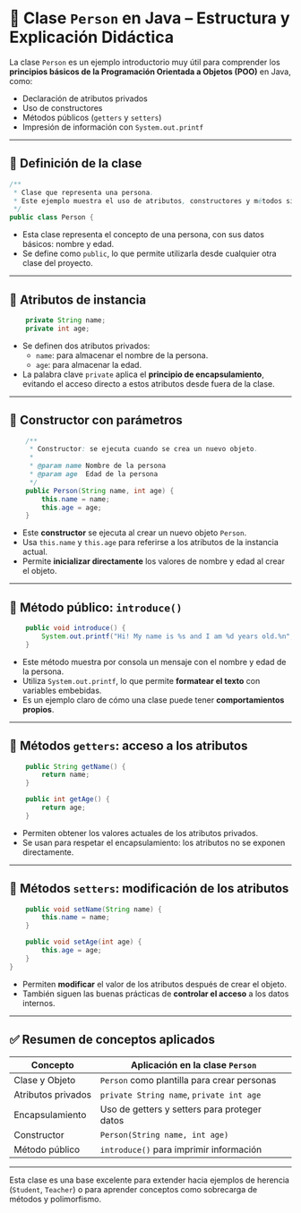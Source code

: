 # 👤 Clase `Person` en Java – Estructura y Explicación Didáctica

La clase `Person` es un ejemplo introductorio muy útil para comprender los **principios básicos de la Programación Orientada a Objetos (POO)** en Java, como:

- Declaración de atributos privados
- Uso de constructores
- Métodos públicos (`getters` y `setters`)
- Impresión de información con `System.out.printf`

---

## 🔹 Definición de la clase

```java
/**
 * Clase que representa una persona.
 * Este ejemplo muestra el uso de atributos, constructores y métodos simples.
 */
public class Person {
```

- Esta clase representa el concepto de una persona, con sus datos básicos: nombre y edad.
- Se define como `public`, lo que permite utilizarla desde cualquier otra clase del proyecto.

---

## 🔸 Atributos de instancia

```java
    private String name;
    private int age;
```

- Se definen dos atributos privados:
  - `name`: para almacenar el nombre de la persona.
  - `age`: para almacenar la edad.
- La palabra clave `private` aplica el **principio de encapsulamiento**, evitando el acceso directo a estos atributos desde fuera de la clase.

---

## 🔸 Constructor con parámetros

```java
    /**
     * Constructor: se ejecuta cuando se crea un nuevo objeto.
     *
     * @param name Nombre de la persona
     * @param age  Edad de la persona
     */
    public Person(String name, int age) {
        this.name = name;
        this.age = age;
    }
```

- Este **constructor** se ejecuta al crear un nuevo objeto `Person`.
- Usa `this.name` y `this.age` para referirse a los atributos de la instancia actual.
- Permite **inicializar directamente** los valores de nombre y edad al crear el objeto.

---

## 🔸 Método público: `introduce()`

```java
    public void introduce() {
        System.out.printf("Hi! My name is %s and I am %d years old.%n", name, age);
    }
```

- Este método muestra por consola un mensaje con el nombre y edad de la persona.
- Utiliza `System.out.printf`, lo que permite **formatear el texto** con variables embebidas.
- Es un ejemplo claro de cómo una clase puede tener **comportamientos propios**.

---

## 🔸 Métodos `getters`: acceso a los atributos

```java
    public String getName() {
        return name;
    }

    public int getAge() {
        return age;
    }
```

- Permiten obtener los valores actuales de los atributos privados.
- Se usan para respetar el encapsulamiento: los atributos no se exponen directamente.

---

## 🔸 Métodos `setters`: modificación de los atributos

```java
    public void setName(String name) {
        this.name = name;
    }

    public void setAge(int age) {
        this.age = age;
    }
}
```

- Permiten **modificar** el valor de los atributos después de crear el objeto.
- También siguen las buenas prácticas de **controlar el acceso** a los datos internos.

---

## ✅ Resumen de conceptos aplicados

| Concepto           | Aplicación en la clase `Person`              |
| ------------------ | -------------------------------------------- |
| Clase y Objeto     | `Person` como plantilla para crear personas  |
| Atributos privados | `private String name`, `private int age`     |
| Encapsulamiento    | Uso de getters y setters para proteger datos |
| Constructor        | `Person(String name, int age)`               |
| Método público     | `introduce()` para imprimir información      |

---

Esta clase es una base excelente para extender hacia ejemplos de herencia (`Student`, `Teacher`) o para aprender conceptos como sobrecarga de métodos y polimorfismo.
